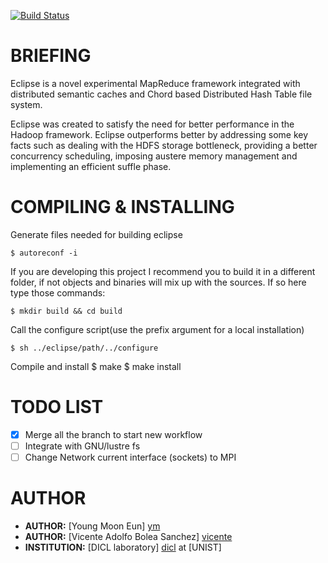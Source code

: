 [![Build Status](https://magnum.travis-ci.com/DICL/Eclipse.svg?token=MaWCP2sHsbC2FaU6ztsx)](https://magnum.travis-ci.com/DICL/Eclipse)

BRIEFING
========

Eclipse is a novel experimental MapReduce framework integrated with distributed
semantic caches and Chord based Distributed Hash Table file system.

Eclipse was created to satisfy the need for better performance in the Hadoop framework.
Eclipse outperforms better by addressing some key facts such as dealing with the 
HDFS storage bottleneck, providing a better concurrency scheduling, imposing austere 
memory management and implementing an efficient suffle phase. 

COMPILING & INSTALLING
=====================

Generate files needed for building eclipse

    $ autoreconf -i

If you are developing this project I recommend you to 
build it in a different folder, if not objects and binaries will
mix up with the sources. If so here type those commands:

    $ mkdir build && cd build
    
Call the configure script(use the prefix argument for a local installation)

    $ sh ../eclipse/path/../configure 

Compile and install
    $ make
    $ make install


TODO LIST
=========
 - [x] Merge all the branch to start new workflow
 - [ ] Integrate with GNU/lustre fs
 - [ ] Change Network current interface (sockets) to MPI

AUTHOR
======
 - __AUTHOR:__ [Young Moon Eun] [ym]
 - __AUTHOR:__ [Vicente Adolfo Bolea Sanchez] [vicente]
 - __INSTITUTION:__ [DICL laboratory] [dicl] at [UNIST]

<!-- Links -->
[vicente]:  https://github.com/vicentebolea
[ym]:       https://github.com/youngmoon01
[dicl]:     http://dicl.unist.ac.kr
